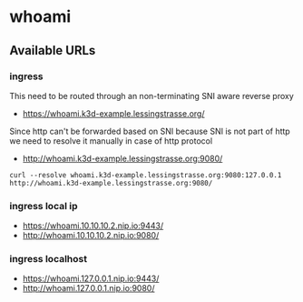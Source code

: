 # whoami

## Available URLs
### ingress
This need to be routed through an non-terminating SNI aware reverse proxy
* https://whoami.k3d-example.lessingstrasse.org/

Since http can't be forwarded based on SNI because SNI is not part of http we need to resolve it manually in case of http protocol
* http://whoami.k3d-example.lessingstrasse.org:9080/

`curl --resolve whoami.k3d-example.lessingstrasse.org:9080:127.0.0.1 http://whoami.k3d-example.lessingstrasse.org:9080/`

### ingress local ip
* https://whoami.10.10.10.2.nip.io:9443/
* http://whoami.10.10.10.2.nip.io:9080/

### ingress localhost
* https://whoami.127.0.0.1.nip.io:9443/
* http://whoami.127.0.0.1.nip.io:9080/

